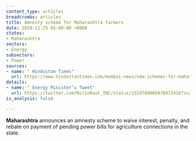 ```yaml
---
content_type: articles
breadcrumbs: articles
title: Amnesty scheme for Maharashtra farmers
date: 2020-11-25 05:00:00 +0000
states:
- Maharashtra
sectors:
- Energy
subsectors:
- Power
sources:
- name: " Hindustan Times"
  url: https://www.hindustantimes.com/mumbai-news/new-schemes-for-maharashtra-farmers-no-relief-from-inflated-power-bills-for-residents/story-CMCWrU7WLCGlGNm4SmTmAJ.html
details:
- name: " Energy Minister’s Tweet"
  url: https://twitter.com/NitinRaut_INC/status/1329780005878972416?s=20
is_analysis: false

---
```

**Maharashtra** announces an amnesty scheme to waive interest, penalty, and rebate on payment of pending power bills for agriculture connections in the state.